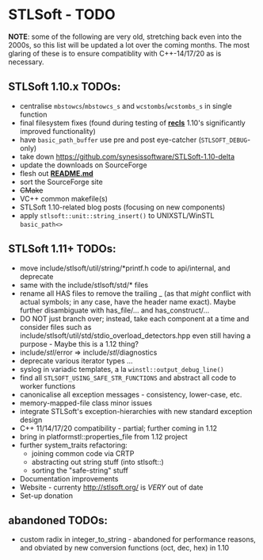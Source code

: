 # STLSoft - TODO

**NOTE**: some of the following are very old, stretching back even into the 2000s, so this list will be updated a lot over the coming months. The most glaring of these is to ensure compatiblity with C++-14/17/20 as is necessary.

## STLSoft 1.10.x TODOs:

 * centralise `mbstowcs`/`mbstowcs_s` and `wcstombs`/`wcstombs_s` in single function
 * final filesystem fixes (found during testing of [**recls**](https://github.com/synesissoftware/recls) 1.10's significantly improved functionality)
 * have `basic_path_buffer` use pre and post eye-catcher (`STLSOFT_DEBUG`-only)
 * take down https://github.com/synesissoftware/STLSoft-1.10-delta
 * update the downloads on SourceForge
 * flesh out [**README.md**](./README.md)
 * sort the SourceForge site
 * ~~CMake~~
 * VC++ common makefile(s)
 * STLSoft 1.10-related blog posts (focusing on new components)
 * apply `stlsoft::unit::string_insert()` to UNIXSTL/WinSTL `basic_path<>`


## STLSoft 1.11+ TODOs:

 * move include/stlsoft/util/string/*printf.h code to api/internal, and deprecate
 * same with the include/stlsoft/std/* files
 * rename all HAS files to remove the trailing _ (as that _might_ conflict with actual symbols; in any case, have the header name exact). Maybe further disambiguate with has_file/... and has_construct/...
 * DO NOT just branch over; instead, take each component at a time and consider files such as include/stlsoft/util/std/stdio_overload_detectors.hpp even still having a purpose - Maybe this is a 1.12 thing?
 * include/*stl*/error => include/*stl*/diagnostics
 * deprecate various iterator types ...
 * syslog in variadic templates, a la `winstl::output_debug_line()`
 * find all `STLSOFT_USING_SAFE_STR_FUNCTIONS` and abstract all code to worker functions
 * canonicalise all exception messages - consistency, lower-case, etc.
 * memory-mapped-file class minor issues
 * integrate STLSoft's exception-hierarchies with new standard exception design
 * C++ 11/14/17/20 compatibility - partial; further coming in 1.12
 * bring in platformstl::properties_file from 1.12 project
 * further system_traits refactoring:
   - joining common code via CRTP
   - abstracting out string stuff (into stlsoft::)
   - sorting the "safe-string" stuff
 * Documentation improvements
 * Website - currenty http://stlsoft.org/ is *VERY* out of date
 * Set-up donation


## abandoned TODOs:

 * custom radix in integer_to_string - abandoned for performance reasons, and obviated by new conversion functions (oct, dec, hex) in 1.10


<!-- ########################### end of file ########################### -->

